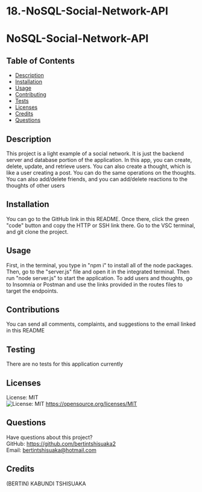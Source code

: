 # 18.-NoSQL-Social-Network-API

  # NoSQL-Social-Network-API

  ## Table of Contents
  * [Description](#description)
  * [Installation](#installation)
  * [Usage](#usage)
  * [Contributing](#contribution)
  * [Tests](#tests)
  * [Licenses](#licenses)
  * [Credits](#credits)
  * [Questions](#questions)
  ## Description
  This project is a light example of a social network. It is just the backend server and database portion of the application. In this app, you can create, delete, update, and retrieve users. You can also create a thought, which is like a user creating a post. You can do the same operations on the thoughts. You can also add/delete friends, and you can add/delete reactions to the thoughts of other users
  ## Installation
  You can go to the GitHub link in this README. Once there, click the green "code" button and copy the HTTP or SSH link there. Go to the VSC terminal, and git clone the project. 
  ## Usage
  First, in the terminal, you type in "npm i" to install all of the node packages. Then, go to the "server.js" file and open it in the integrated terminal. Then run "node server.js" to start the application. To add users and thoughts, go to Insomnia or Postman and use the links provided in the routes files to target the endpoints.
  ## Contributions
  You can send all comments, complaints, and suggestions to the email linked in this README
  ## Testing
  There are no tests for this application currently 
  ## Licenses
  License: MIT  
  ![License: MIT](https://img.shields.io/badge/License-MIT-yellow.svg)
  https://opensource.org/licenses/MIT
  ## Questions
  Have questions about this project?  
  GitHub: https://github.com/bertintshisuaka2  
  Email: bertintshisuaka@hotmail.com
  ## Credits
  (BERTIN) KABUNDI TSHISUAKA
